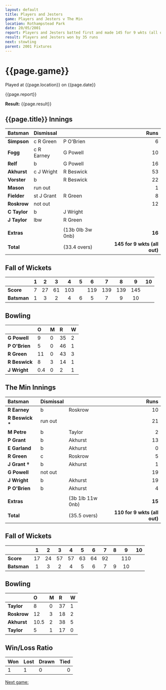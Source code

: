 ```yaml
---
layout: default
title: Players and Jesters
game: Players and Jesters v The Min
location: Rothampstead Park
date: 20/05/2001
report: Players and Jesters batted first and made 145 for 9 wkts (all out). The Min replied with 110 for 9 wkts (all out)
result: Players and Jesters won by 35 runs
next: stowting
parent: 2001 Fixtures
---
```


# {{page.game}}

Played at {{page.location}} on {{page.date}}

{{page.report}}

**Result:** {{page.result}}


## {{page.title}} Innings

| Batsman | Dismissal |  | Runs |
|:---|:---|---|---:|
| **Simpson** | c R Green | P O'Brien | 6 |
| **Fogg** | c R Earney | G Powell | 10 |
| **Relf** | b | G Powell | 16 |
| **Akhurst** | c J Wright | R Beswick | 53 |
| **Vorster** | b | R Beswick | 22 |
| **Mason** | run out |  | 1 |
| **Fielder** | st J Grant | R Green | 8 |
| **Roskrow** | not out |  | 12 |
| **C Taylor** | b | J Wright |  |
| **J Taylor** | lbw | R Green |  |
|  |  |  |  |
| **Extras** | | (13b 0lb 3w 0nb) | **16** |
| **Total** | | (33.4 overs) | **145 for 9 wkts (all out)** |

## Fall of Wickets

| | 1 | 2 | 3 | 4 | 5 | 6 | 7 | 8 | 9 | 10 |
|---|:---:|:---:|:---:|:---:|:---:|:---:|:---:|:---:|:---:|:---:|
| **Score** | 7 | 27 | 61 | 103 |  | 119 | 139 | 139 | 145 |  |
| **Batsman** | 1 | 3 | 2 | 4 | 6 | 5 | 7 | 9 | 10 |  |

## Bowling

| | O | M | R | W |
|---|:---|:---|:---|:---|
| **G Powell** | 9 | 0 | 35 | 2 |
| **P O'Brien** | 5 | 0 | 46 | 1 |
| **R Green** | 11 | 0 | 43 | 3 |
| **R Beswick** | 8 | 3 | 14 | 1 |
| **J Wright** | 0.4 | 0 | 2 | 1 |

## The Min Innings

| Batsman | Dismissal |  | Runs |
|:---|:---|---|---:|
| **R Earney** | b | Roskrow | 10 |
| **R Beswick &#42;** | run out |  | 21 |
| **M Petre** | b | Taylor | 2 |
| **P Grant** | b | Akhurst | 13 |
| **E Garland** | b | Akhurst | 0 |
| **R Green** | c | Roskrow | 5 |
| **J Grant &#8224;** | b | Akhurst | 1 |
| **G Powell** | not out |  | 19 |
| **J Wright** | b | Akhurst | 19 |
| **P O'Brien** | b | Akhurst | 4 |
|  |  |  |  |
| **Extras** | | (3b 1lb 11w 0nb) | **15** |
| **Total** | | (35.5 overs) | **110 for 9 wkts (all out)** |

## Fall of Wickets

| | 1 | 2 | 3 | 4 | 5 | 6 | 7 | 8 | 9 | 10 |
|---|:---:|:---:|:---:|:---:|:---:|:---:|:---:|:---:|:---:|:---:|
| **Score** | 17 | 24 | 57 | 57 | 63 | 64 | 92 |  | 110 |  |
| **Batsman** | 1 | 3 | 2 | 4 | 5 | 6 | 7 | 9 | 10 |  |

## Bowling

| | O | M | R | W |
|---|:---|:---|:---|:---|
| **Taylor** | 8 | 0 | 37 | 1 |
| **Roskrow** | 12 | 3 | 18 | 2 |
| **Akhurst** | 10.5 | 2 | 38 | 5 |
| **Taylor** | 5 | 1 | 17 | 0 |

## Win/Loss Ratio

| Won | Lost | Drawn | Tied |
|:---|:---|:---|---:|
| 1 | 1 | 0 | 0 |

[Next game:]({{page.next}})